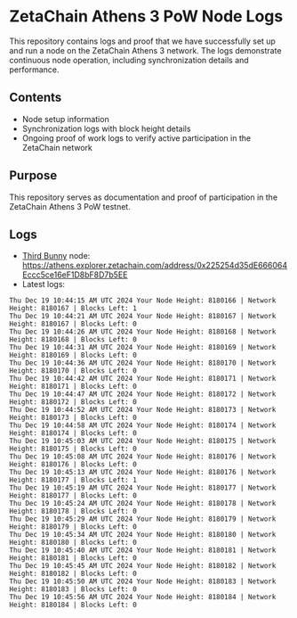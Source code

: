 # ZetaChain Athens 3 PoW Node Logs
This repository contains logs and proof that we have successfully set up and run a node on the ZetaChain Athens 3 network. The logs demonstrate continuous node operation, including synchronization details and performance.

## Contents
- Node setup information
- Synchronization logs with block height details
- Ongoing proof of work logs to verify active participation in the ZetaChain network

## Purpose
This repository serves as documentation and proof of participation in the ZetaChain Athens 3 PoW testnet.

## Logs

- [Third Bunny](https://thirdbunny.xyz/) node: https://athens.explorer.zetachain.com/address/0x225254d35dE666064Eccc5ce16eF1D8bF8D7b5EE
- Latest logs:
```
Thu Dec 19 10:44:15 AM UTC 2024 Your Node Height: 8180166 | Network Height: 8180167 | Blocks Left: 1
Thu Dec 19 10:44:21 AM UTC 2024 Your Node Height: 8180167 | Network Height: 8180167 | Blocks Left: 0
Thu Dec 19 10:44:26 AM UTC 2024 Your Node Height: 8180168 | Network Height: 8180168 | Blocks Left: 0
Thu Dec 19 10:44:31 AM UTC 2024 Your Node Height: 8180169 | Network Height: 8180169 | Blocks Left: 0
Thu Dec 19 10:44:36 AM UTC 2024 Your Node Height: 8180170 | Network Height: 8180170 | Blocks Left: 0
Thu Dec 19 10:44:42 AM UTC 2024 Your Node Height: 8180171 | Network Height: 8180171 | Blocks Left: 0
Thu Dec 19 10:44:47 AM UTC 2024 Your Node Height: 8180172 | Network Height: 8180172 | Blocks Left: 0
Thu Dec 19 10:44:52 AM UTC 2024 Your Node Height: 8180173 | Network Height: 8180173 | Blocks Left: 0
Thu Dec 19 10:44:58 AM UTC 2024 Your Node Height: 8180174 | Network Height: 8180174 | Blocks Left: 0
Thu Dec 19 10:45:03 AM UTC 2024 Your Node Height: 8180175 | Network Height: 8180175 | Blocks Left: 0
Thu Dec 19 10:45:08 AM UTC 2024 Your Node Height: 8180176 | Network Height: 8180176 | Blocks Left: 0
Thu Dec 19 10:45:13 AM UTC 2024 Your Node Height: 8180176 | Network Height: 8180177 | Blocks Left: 1
Thu Dec 19 10:45:19 AM UTC 2024 Your Node Height: 8180177 | Network Height: 8180177 | Blocks Left: 0
Thu Dec 19 10:45:24 AM UTC 2024 Your Node Height: 8180178 | Network Height: 8180178 | Blocks Left: 0
Thu Dec 19 10:45:29 AM UTC 2024 Your Node Height: 8180179 | Network Height: 8180179 | Blocks Left: 0
Thu Dec 19 10:45:34 AM UTC 2024 Your Node Height: 8180180 | Network Height: 8180180 | Blocks Left: 0
Thu Dec 19 10:45:40 AM UTC 2024 Your Node Height: 8180181 | Network Height: 8180181 | Blocks Left: 0
Thu Dec 19 10:45:45 AM UTC 2024 Your Node Height: 8180182 | Network Height: 8180182 | Blocks Left: 0
Thu Dec 19 10:45:50 AM UTC 2024 Your Node Height: 8180183 | Network Height: 8180183 | Blocks Left: 0
Thu Dec 19 10:45:56 AM UTC 2024 Your Node Height: 8180184 | Network Height: 8180184 | Blocks Left: 0
```
